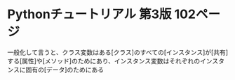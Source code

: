 # Pythonチュートリアル 第3版 102ページ
 一般化して言うと、クラス変数はある[クラス]のすべての[インスタンス]が[共有]する[属性]や[メソッド]のためにあり、インスタンス変数はそれぞれのインスタンスに固有の[データ]のためにある
